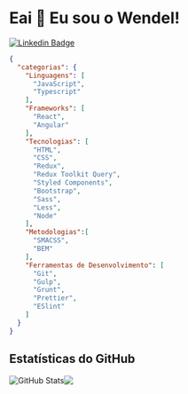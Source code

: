 # Eai 👋 Eu sou o Wendel!

[![Linkedin Badge](https://img.shields.io/badge/-LinkedIn-0e76a8?style=flat-square&logo=Linkedin&logoColor=white)](https://linkedin.com/in/wendel-isc)
```json
{
  "categorias": {
    "Linguagens": [
      "JavaScript",
      "Typescript"
    ],
    "Frameworks": [
      "React",
      "Angular"
    ],
    "Tecnologias": [
      "HTML",
      "CSS",
      "Redux",
      "Redux Toolkit Query",
      "Styled Components",
      "Bootstrap",
      "Sass",
      "Less",
      "Node"
    ],
    "Metodologias":[
      "SMACSS",
      "BEM"
    ],
    "Ferramentas de Desenvolvimento": [
      "Git",
      "Gulp",
      "Grunt",
      "Prettier",
      "ESlint"
    ]
  }
}

```
## Estatísticas do GitHub

<div style="display:flex">
<img src='https://github-readme-stats.vercel.app/api?username=wendelisc12&show_icons=true&hide_border=true&count_private=true&include_all_commits=true&theme=dark' alt='GitHub Stats' />
  
<img src="https://github-readme-stats.vercel.app/api/top-langs/?username=wendelisc12&exclude_repo=KNN-Image-Classification&show_icons=true&hide_border=true&layout=compact&langs_count=8&theme=dark"/>
</div>

